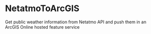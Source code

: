 # NetatmoToArcGIS
Get public weather information from Netatmo API and push them in an ArcGIS Online hosted feature service
